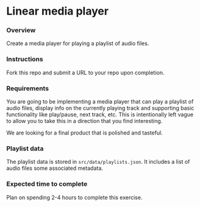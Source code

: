 # Linear media player

### Overview

Create a media player for playing a playlist of audio files.

### Instructions

Fork this repo and submit a URL to your repo upon completion.

### Requirements

You are going to be implementing a media player that can play a playlist of audio files, display info on the currently playing track and supporting basic functionality like play/pause, next track, etc. This is intentionally left vague to allow you to take this in a direction that you find interesting.

We are looking for a final product that is polished and tasteful.

### Playlist data

The playlist data is stored in `src/data/playlists.json`. It includes a list of audio files some associated metadata.

### Expected time to complete

Plan on spending 2-4 hours to complete this exercise.
